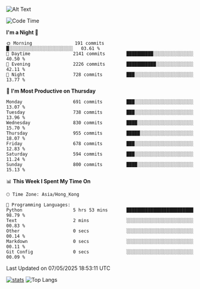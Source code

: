 ![Alt Text](https://media.tenor.com/3Gehha8RO-sAAAAC/goose-dance.gif)

<!--START_SECTION:waka-->
![Code Time](http://img.shields.io/badge/Code%20Time-452%20hrs%2037%20mins-blue)

**I'm a Night 🦉** 

```text
🌞 Morning                191 commits         █░░░░░░░░░░░░░░░░░░░░░░░░   03.61 % 
🌆 Daytime                2141 commits        ██████████░░░░░░░░░░░░░░░   40.50 % 
🌃 Evening                2226 commits        ███████████░░░░░░░░░░░░░░   42.11 % 
🌙 Night                  728 commits         ███░░░░░░░░░░░░░░░░░░░░░░   13.77 % 
```
📅 **I'm Most Productive on Thursday** 

```text
Monday                   691 commits         ███░░░░░░░░░░░░░░░░░░░░░░   13.07 % 
Tuesday                  738 commits         ███░░░░░░░░░░░░░░░░░░░░░░   13.96 % 
Wednesday                830 commits         ████░░░░░░░░░░░░░░░░░░░░░   15.70 % 
Thursday                 955 commits         █████░░░░░░░░░░░░░░░░░░░░   18.07 % 
Friday                   678 commits         ███░░░░░░░░░░░░░░░░░░░░░░   12.83 % 
Saturday                 594 commits         ███░░░░░░░░░░░░░░░░░░░░░░   11.24 % 
Sunday                   800 commits         ████░░░░░░░░░░░░░░░░░░░░░   15.13 % 
```


📊 **This Week I Spent My Time On** 

```text
🕑︎ Time Zone: Asia/Hong_Kong

💬 Programming Languages: 
Python                   5 hrs 53 mins       █████████████████████████   98.79 % 
Text                     2 mins              ░░░░░░░░░░░░░░░░░░░░░░░░░   00.83 % 
Other                    0 secs              ░░░░░░░░░░░░░░░░░░░░░░░░░   00.14 % 
Markdown                 0 secs              ░░░░░░░░░░░░░░░░░░░░░░░░░   00.11 % 
Git Config               0 secs              ░░░░░░░░░░░░░░░░░░░░░░░░░   00.09 % 
```


 Last Updated on 07/05/2025 18:53:11 UTC
<!--END_SECTION:waka-->
[![stats](https://github-readme-stats-rose-phi.vercel.app/api?username=jxncted&count_private=true)](https://github.com/jxncted/github-readme-stats)
![Top Langs](https://github-readme-stats-rose-phi.vercel.app/api/top-langs/?username=jxncted\&layout=compact&hide=c,assembly,jupyter%20notebook)
